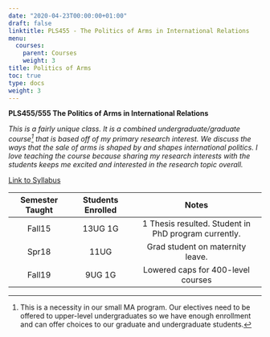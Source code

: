 ```yaml
---
date: "2020-04-23T00:00:00+01:00"
draft: false
linktitle: PLS455 - The Politics of Arms in International Relations
menu:
  courses:
    parent: Courses
    weight: 3
title: Politics of Arms
toc: true
type: docs
weight: 3
---
```


**PLS455/555 The Politics of Arms in International Relations** 

*This is a fairly unique class.  It is a combined undergraduate/graduate course[^1] that is based off of my primary research interest. We discuss the ways that the sale of arms is shaped by and shapes international politics. I love teaching the course because sharing my research interests with the students keeps me excited and interested in the research topic overall.*

[Link to Syllabus](/syllabi/Syllabus_PLS455_Fall2019.pdf)


| **Semester Taught**|**Students Enrolled**| **Notes**|
|:----:|:----:|:----:|
|Fall15| 13UG 1G  | 1 Thesis resulted. Student in PhD program currently. |
|Spr18 | 11UG  | Grad student on maternity leave. |
|Fall19| 9UG 1G  | Lowered caps for 400-level courses |

[^1]: This is a necessity in our small MA program. Our electives need to be offered to upper-level undergraduates so we have enough enrollment and can offer choices to our graduate and undergraduate students.
